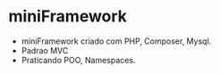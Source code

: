 # miniFramework
* miniFramework criado com PHP, Composer, Mysql.
* Padrao MVC
* Praticando POO, Namespaces.
